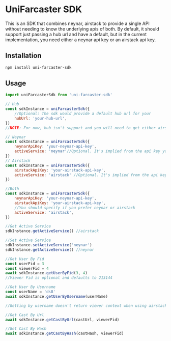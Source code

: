 # UniFarcaster SDK

This is an SDK that combines neynar, airstack to provide a single API without needing to know the underlying apis of both. By default, it should support just passing a hub url and have a default, but in the current implementation, you need either a neynar api key or an airstack api key.

## Installation

```bash
npm install uni-farcaster-sdk
```

## Usage

```js
import uniFarcasterSdk from 'uni-farcaster-sdk'

// Hub
const sdkInstance = uniFarcasterSdk({
	//Optional: The sdk would provide a default hub url for your
	hubUrl: 'your-hub-url',
})
//NOTE: For now, hub isn't support and you will need to get either airstack or neynar api key

// Neynar
const sdkInstance = uniFarcasterSdk({
	neynarApiKey: 'your-neynar-api-key',
	activeService: 'neynar'//Optional. It's implied from the api key you provide
})
// Airstack
const sdkInstance = uniFarcasterSdk({
	airstackApiKey: 'your-airstack-api-key',
	activeService: 'airstack' //Optional. It's implied from the api key you provide
})

//Both
const sdkInstance = uniFarcasterSdk({
	neynarApiKey: 'your-neynar-api-key',
	airstackApiKey: 'your-airstack-api-key',
	//You should specify if you prefer neynar or airstack
	activeService: 'airstack',
})

//Get Active Service
sdkInstance.getActiveService() //airstack

//Set Active Service
sdkInstance.setActiveService('neynar')
sdkInstance.getActiveService() //neynar

//Get User By Fid
const userFid = 3
const viewerFid = 4
await sdkInstance.getUserByFid(3, 4)
//Viewer Fid is optional and defaults to 213144

//Get User By Username
const userName = 'ds8'
await sdkInstance.getUserByUsername(userName)

//Getting by username doesn't return viewer context when using airstack instance so use getUserByFid when you always need viewerContext

//Get Cast By Url
await sdkInstance.getCastByUrl(castUrl, viewerFid)

//Get Cast By Hash
await sdkInstance.getCastByHash(castHash, viewerFid)
```



